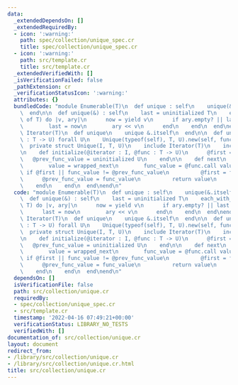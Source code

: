 ```yaml
---
data:
  _extendedDependsOn: []
  _extendedRequiredBy:
  - icon: ':warning:'
    path: spec/collection/unique_spec.cr
    title: spec/collection/unique_spec.cr
  - icon: ':warning:'
    path: src/template.cr
    title: src/template.cr
  _extendedVerifiedWith: []
  _isVerificationFailed: false
  _pathExtension: cr
  _verificationStatusIcon: ':warning:'
  attributes: {}
  bundledCode: "module Enumerable(T)\n  def unique : self\n    unique(&.itself)\n\
    \  end\n\n  def unique(&) : self\n    last = uninitialized T\n    each_with_object([]\
    \ of T) do |v, ary|\n      now = yield v\n      if ary.empty? || last != now\n\
    \        last = now\n        ary << v\n      end\n    end\n  end\nend\n\nmodule\
    \ Iterator(T)\n  def unique\n    unique &.itself\n  end\n\n  def unique(&func\
    \ : T -> U) forall U\n    Unique(typeof(self), T, U).new(self, func)\n  end\n\n\
    \  private struct Unique(I, T, U)\n    include Iterator(T)\n    include IteratorWrapper\n\
    \n    def initialize(@iterator : I, @func : T -> U)\n      @first = true\n   \
    \   @prev_func_value = uninitialized U\n    end\n\n    def next\n      loop do\n\
    \        value = wrapped_next\n        func_value = @func.call value\n       \
    \ if @first || func_value != @prev_func_value\n          @first = false\n    \
    \      @prev_func_value = func_value\n          return value\n        end\n  \
    \    end\n    end\n  end\nend\n"
  code: "module Enumerable(T)\n  def unique : self\n    unique(&.itself)\n  end\n\n\
    \  def unique(&) : self\n    last = uninitialized T\n    each_with_object([] of\
    \ T) do |v, ary|\n      now = yield v\n      if ary.empty? || last != now\n  \
    \      last = now\n        ary << v\n      end\n    end\n  end\nend\n\nmodule\
    \ Iterator(T)\n  def unique\n    unique &.itself\n  end\n\n  def unique(&func\
    \ : T -> U) forall U\n    Unique(typeof(self), T, U).new(self, func)\n  end\n\n\
    \  private struct Unique(I, T, U)\n    include Iterator(T)\n    include IteratorWrapper\n\
    \n    def initialize(@iterator : I, @func : T -> U)\n      @first = true\n   \
    \   @prev_func_value = uninitialized U\n    end\n\n    def next\n      loop do\n\
    \        value = wrapped_next\n        func_value = @func.call value\n       \
    \ if @first || func_value != @prev_func_value\n          @first = false\n    \
    \      @prev_func_value = func_value\n          return value\n        end\n  \
    \    end\n    end\n  end\nend\n"
  dependsOn: []
  isVerificationFile: false
  path: src/collection/unique.cr
  requiredBy:
  - spec/collection/unique_spec.cr
  - src/template.cr
  timestamp: '2022-04-16 07:49:21+00:00'
  verificationStatus: LIBRARY_NO_TESTS
  verifiedWith: []
documentation_of: src/collection/unique.cr
layout: document
redirect_from:
- /library/src/collection/unique.cr
- /library/src/collection/unique.cr.html
title: src/collection/unique.cr
---
```

